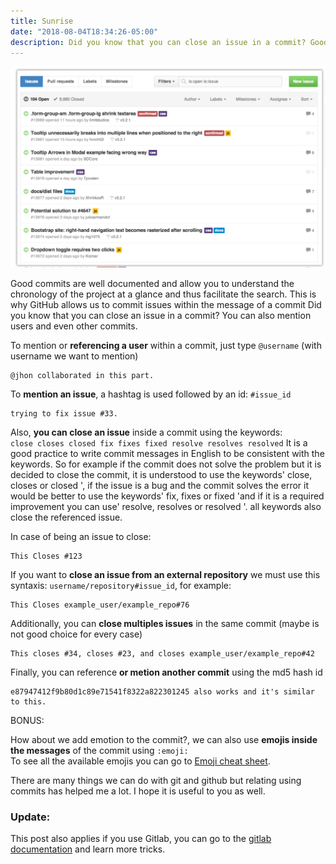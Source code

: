```yaml
---
title: Sunrise
date: "2018-08-04T18:34:26-05:00"
description: Did you know that you can close an issue in a commit? Good commits are well documented and allow you to understand the chronology of the project at a glance and thus facilitate the search. This is why GitHub allows us to manage issues within the message of the commit.
---
```


![ejemplo de github-issues](./github-issues-1024x653.png)

Good commits are well documented and allow you to understand the chronology of the project at a glance and thus facilitate the search. This is why GitHub allows us to commit issues within the message of a commit Did you know that you can close an issue in a commit? You can also mention users and even other commits.

To mention or **referencing a user** within a commit, just type `@username` (with username we want to mention)

```
@jhon collaborated in this part.
```

To **mention an issue**, a hashtag is used followed by an id: `#issue_id`

```
trying to fix issue #33.
```

Also, **you can close an issue** inside a commit using the keywords:  
`close closes closed fix fixes fixed resolve resolves resolved`
It is a good practice to write commit messages in English to be consistent with the keywords.
So for example if the commit does not solve the problem but it is decided to close the commit, it is understood to use the keywords' close, closes or closed ', if the issue is a bug and the commit solves the error it would be better to use the keywords' fix, fixes or fixed 'and if it is a required improvement you can use' resolve, resolves or resolved '. all keywords also close the referenced issue.

In case of being an issue to close:

```
This Closes #123
```

If you want to **close an issue from an external repository** we must use this syntaxis: `username/repository#issue_id`, for example:

```
This Closes example_user/example_repo#76
```

Additionally, you can **close multiples issues** in the same commit (maybe is not good choice for every case)

```
This closes #34, closes #23, and closes example_user/example_repo#42
```

Finally,  you can reference **or metion another commit** using the md5 hash id  

```
e87947412f9b80d1c89e71541f8322a822301245 also works and it's similar to this.
```

BONUS:

How about we add emotion to the commit?, we can also use **emojis inside the messages** of the commit using `:emoji:`  
To see all the available emojis you can go to [Emoji cheat sheet](https://www.webpagefx.com/tools/emoji-cheat-sheet/).

There are many things we can do with git and github but relating using commits has helped me a lot. I hope it is useful to you as well.

### Update:

This post also applies if you use Gitlab, you can go to the [gitlab documentation](https://docs.gitlab.com/ee/user/project/issues/closing_issues.html) and learn more tricks.